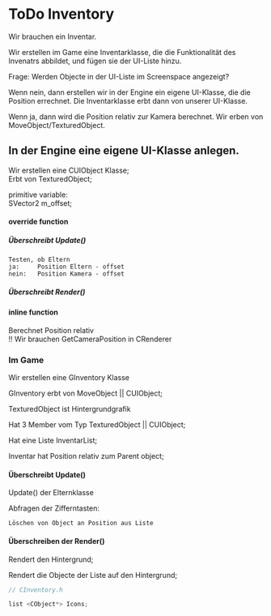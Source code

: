 # ToDo Inventory

Wir brauchen ein Inventar.  

Wir erstellen im Game eine Inventarklasse, die die Funktionalität des Invenatrs abbildet, und fügen sie der UI-Liste hinzu.

Frage: Werden Objecte in der UI-Liste im Screenspace angezeigt?

Wenn nein, dann erstellen wir in der Engine ein eigene UI-Klasse, die die Position errechnet.
Die Inventarklasse erbt dann von unserer UI-Klasse.

Wenn ja, dann wird die Position relativ zur Kamera berechnet. Wir erben von MoveObject/TexturedObject.

## In der Engine eine eigene UI-Klasse anlegen.

Wir erstellen eine CUIObject Klasse;  
Erbt von TexturedObject;

primitive variable:  
SVector2 m_offset;

#### override function

##### Überschreibt Update()

    Testen, ob Eltern
    ja:     Position Eltern - offset
    nein:   Position Kamera - offset

##### Überschreibt Render()

#### inline function

Berechnet Position relativ  
!! Wir brauchen GetCameraPosition in CRenderer

### Im Game

Wir erstellen eine GInventory Klasse

GInventory erbt von MoveObject || CUIObject;

TexturedObject ist Hintergrundgrafik

Hat 3 Member vom Typ TexturedObject || CUIObject;

Hat eine Liste InventarList;

Inventar hat Position relativ zum Parent object;

#### Überschreibt Update()

Update() der Elternklasse

Abfragen der Zifferntasten:

    Löschen von Object an Position aus Liste

#### Überschreiben der Render()

Rendert den Hintergrund;

Rendert die Objecte der Liste auf den Hintergrund;

```cpp
// CInventory.h

list <CObject*> Icons;

```
